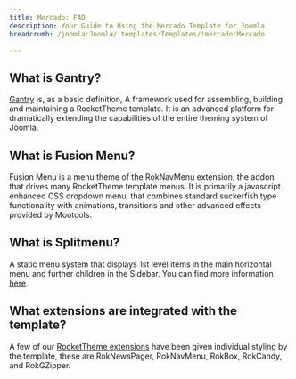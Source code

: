 ```yaml
---
title: Mercado: FAQ
description: Your Guide to Using the Mercado Template for Joomla
breadcrumb: /joomla:Joomla/!templates:Templates/!mercado:Mercado

---
```


What is Gantry?
-----
[Gantry][gantry] is, as a basic definition, A framework used for assembling, building and maintaining a RocketTheme template. It is an advanced platform for dramatically extending the capabilities of the entire theming system of Joomla.

What is Fusion Menu?
-----
Fusion Menu is a menu theme of the RokNavMenu extension, the addon that drives many RocketTheme template menus. It is primarily a javascript enhanced CSS dropdown menu, that combines standard suckerfish type functionality with animations, transitions and other advanced effects provided by Mootools.

What is Splitmenu?
-----
A static menu system that displays 1st level items in the main horizontal menu and further children in the Sidebar. You can find more information [here][splitmenu].

What extensions are integrated with the template?
-----
A few of our [RocketTheme extensions][extensions] have been given individual styling by the template, these are RokNewsPager, RokNavMenu, RokBox, RokCandy, and RokGZipper.

[gantry]: http://gantry-framework.org/
[features]: http://demo.rockettheme.com/joomla-Templates/mercado/features
[font]: http://www.fontsquirrel.com/fonts/ubuntu
[forum]: http://www.rockettheme.com/forum/joomla-template-mercado/
[dropdown]: http://demo.rockettheme.com/joomla-Templates/mercado/features/menu-options
[splitmenu]: http://demo.rockettheme.com/joomla-Templates/mercado/features/menu-options
[extensions]: http://demo.rockettheme.com/joomla-Templates/mercado/features/extensions
